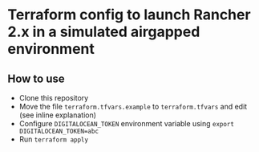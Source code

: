 # Terraform config to launch Rancher 2.x in a simulated airgapped environment

## How to use

- Clone this repository
- Move the file `terraform.tfvars.example` to `terraform.tfvars` and edit (see inline explanation)
- Configure `DIGITALOCEAN_TOKEN` environment variable using `export DIGITALOCEAN_TOKEN=abc`
- Run `terraform apply`
